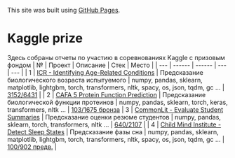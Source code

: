 This site was built using [GitHub Pages](https://pages.github.com/).
# Kaggle prize
Здесь собраны отчеты по участию в соревнованиях Kaggle с призовым фондом
| № | Проект | Описание | Стек | Место |
| --- | ------ | ------ | --- | --- |
| 1 | [ICR - Identifying Age-Related Conditions](https://www.kaggle.com/competitions/icr-identify-age-related-conditions/overview) | Предсказание биологического возраста испытуемого | numpy, pandas, sklearn, matplotlib, lightgbm, torch, transformers, nltk, spacy, os, json, tqdm, gc ...  | [3152/6431](https://www.kaggle.com/competitions/icr-identify-age-related-conditions/leaderboard) |
| 2 | [CAFA 5 Protein Function Prediction](https://www.kaggle.com/competitions/cafa-5-protein-function-prediction/submissions) | Предсказание биологической функции протеинов | numpy, pandas, sklearn, torch, keras, transformers, nltk  ... | [103/1675 бронза](https://www.kaggle.com/competitions/cafa-5-protein-function-prediction/leaderboard)
| 3 | [CommonLit - Evaluate Student Summaries](https://www.kaggle.com/competitions/commonlit-evaluate-student-summaries) | Предсказание оценки резюме студентов | numpy, pandas, sklearn, torch, transformers, nltk ...    | [640/2107](https://www.kaggle.com/competitions/commonlit-evaluate-student-summaries/leaderboard) | 
| 4 | [Child Mind Institute - Detect Sleep States](https://www.kaggle.com/competitions/child-mind-institute-detect-sleep-states) | Предсказание фазы сна | numpy, pandas, sklearn, matplotlib, lightgbm, torch, transformers, nltk, spacy, os, json, tqdm, gc ...   | [100/902 предв.](https://www.kaggle.com/competitions/child-mind-institute-detect-sleep-states/leaderboard) |

